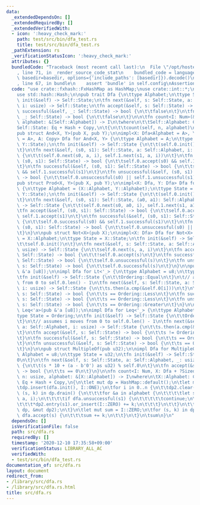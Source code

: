 ```yaml
---
data:
  _extendedDependsOn: []
  _extendedRequiredBy: []
  _extendedVerifiedWith:
  - icon: ':heavy_check_mark:'
    path: test/src/bin/dfa_test.rs
    title: test/src/bin/dfa_test.rs
  _pathExtension: rs
  _verificationStatusIcon: ':heavy_check_mark:'
  attributes: {}
  bundledCode: "Traceback (most recent call last):\n  File \"/opt/hostedtoolcache/Python/3.9.1/x64/lib/python3.9/site-packages/onlinejudge_verify/documentation/build.py\"\
    , line 71, in _render_source_code_stat\n    bundled_code = language.bundle(stat.path,\
    \ basedir=basedir, options={'include_paths': [basedir]}).decode()\n  File \"/opt/hostedtoolcache/Python/3.9.1/x64/lib/python3.9/site-packages/onlinejudge_verify/languages/user_defined.py\"\
    , line 67, in bundle\n    assert 'bundle' in self.config\nAssertionError\n"
  code: "use crate::fxhash::FxHashMap as HashMap;\nuse crate::int::*;\nuse std::cmp::Ordering;\n\
    use std::hash::Hash;\n\npub trait Dfa {\n\ttype Alphabet;\n\ttype State;\n\tfn\
    \ init(&self) -> Self::State;\n\tfn next(&self, s: Self::State, a: Self::Alphabet,\
    \ i: usize) -> Self::State;\n\tfn accept(&self, s: Self::State) -> bool;\n\tfn\
    \ successful(&self, _: Self::State) -> bool {\n\t\tfalse\n\t}\n\tfn unsuccessful(&self,\
    \ _: Self::State) -> bool {\n\t\tfalse\n\t}\n\n\tfn count<I: Num>(&self, n: usize,\
    \ alphabet: &[Self::Alphabet]) -> I\n\twhere\n\t\tSelf::Alphabet: Copy,\n\t\t\
    Self::State: Eq + Hash + Copy,\n\t{\n\t\tcount(self, n, alphabet)\n\t}\n}\n\n\
    pub struct And<X, Y>(pub X, pub Y);\n\nimpl<X: Dfa<Alphabet = A>, Y: Dfa<Alphabet\
    \ = A>, A: Copy> Dfa for And<X, Y> {\n\ttype Alphabet = A;\n\ttype State = (X::State,\
    \ Y::State);\n\tfn init(&self) -> Self::State {\n\t\t(self.0.init(), self.1.init())\n\
    \t}\n\tfn next(&self, (s0, s1): Self::State, a: Self::Alphabet, i: usize) -> Self::State\
    \ {\n\t\t(self.0.next(s0, a, i), self.1.next(s1, a, i))\n\t}\n\tfn accept(&self,\
    \ (s0, s1): Self::State) -> bool {\n\t\tself.0.accept(s0) && self.1.accept(s1)\n\
    \t}\n\tfn successful(&self, (s0, s1): Self::State) -> bool {\n\t\tself.0.successful(s0)\
    \ && self.1.successful(s1)\n\t}\n\tfn unsuccessful(&self, (s0, s1): Self::State)\
    \ -> bool {\n\t\tself.0.unsuccessful(s0) || self.1.unsuccessful(s1)\n\t}\n}\n\n\
    pub struct Prod<X, Y>(pub X, pub Y);\n\nimpl<X: Dfa, Y: Dfa> Dfa for Prod<X, Y>\
    \ {\n\ttype Alphabet = (X::Alphabet, Y::Alphabet);\n\ttype State = (X::State,\
    \ Y::State);\n\tfn init(&self) -> Self::State {\n\t\t(self.0.init(), self.1.init())\n\
    \t}\n\tfn next(&self, (s0, s1): Self::State, (a0, a1): Self::Alphabet, i: usize)\
    \ -> Self::State {\n\t\t(self.0.next(s0, a0, i), self.1.next(s1, a1, i))\n\t}\n\
    \tfn accept(&self, (s0, s1): Self::State) -> bool {\n\t\tself.0.accept(s0) &&\
    \ self.1.accept(s1)\n\t}\n\tfn successful(&self, (s0, s1): Self::State) -> bool\
    \ {\n\t\tself.0.successful(s0) && self.1.successful(s1)\n\t}\n\tfn unsuccessful(&self,\
    \ (s0, s1): Self::State) -> bool {\n\t\tself.0.unsuccessful(s0) || self.1.unsuccessful(s1)\n\
    \t}\n}\n\npub struct Not<X>(pub X);\n\nimpl<X: Dfa> Dfa for Not<X> {\n\ttype Alphabet\
    \ = X::Alphabet;\n\ttype State = X::State;\n\tfn init(&self) -> Self::State {\n\
    \t\tself.0.init()\n\t}\n\tfn next(&self, s: Self::State, a: Self::Alphabet, i:\
    \ usize) -> Self::State {\n\t\tself.0.next(s, a, i)\n\t}\n\tfn accept(&self, s:\
    \ Self::State) -> bool {\n\t\t!self.0.accept(s)\n\t}\n\tfn successful(&self, s:\
    \ Self::State) -> bool {\n\t\tself.0.unsuccessful(s)\n\t}\n\tfn unsuccessful(&self,\
    \ s: Self::State) -> bool {\n\t\tself.0.successful(s)\n\t}\n}\n\npub struct Lt<'a>(pub\
    \ &'a [u8]);\n\nimpl Dfa for Lt<'_> {\n\ttype Alphabet = u8;\n\ttype State = Ordering;\n\
    \tfn init(&self) -> Self::State {\n\t\tOrdering::Equal\n\t}\n\t// assumes i moves\
    \ from 0 to self.0.len() - 1\n\tfn next(&self, s: Self::State, a: Self::Alphabet,\
    \ i: usize) -> Self::State {\n\t\ts.then(a.cmp(&self.0[i]))\n\t}\n\tfn accept(&self,\
    \ s: Self::State) -> bool {\n\t\ts == Ordering::Less\n\t}\n\tfn successful(&self,\
    \ s: Self::State) -> bool {\n\t\ts == Ordering::Less\n\t}\n\tfn unsuccessful(&self,\
    \ s: Self::State) -> bool {\n\t\ts == Ordering::Greater\n\t}\n}\n\npub struct\
    \ Leq<'a>(pub &'a [u8]);\n\nimpl Dfa for Leq<'_> {\n\ttype Alphabet = u8;\n\t\
    type State = Ordering;\n\tfn init(&self) -> Self::State {\n\t\tOrdering::Equal\n\
    \t}\n\t// assumes i moves from 0 to self.0.len() - 1\n\tfn next(&self, s: Self::State,\
    \ a: Self::Alphabet, i: usize) -> Self::State {\n\t\ts.then(a.cmp(&self.0[i]))\n\
    \t}\n\tfn accept(&self, s: Self::State) -> bool {\n\t\ts != Ordering::Greater\n\
    \t}\n\tfn successful(&self, s: Self::State) -> bool {\n\t\ts == Ordering::Less\n\
    \t}\n\tfn unsuccessful(&self, s: Self::State) -> bool {\n\t\ts == Ordering::Greater\n\
    \t}\n}\n\npub struct MultipleOf(pub u32);\n\nimpl Dfa for MultipleOf {\n\ttype\
    \ Alphabet = u8;\n\ttype State = u32;\n\tfn init(&self) -> Self::State {\n\t\t\
    0\n\t}\n\tfn next(&self, s: Self::State, a: Self::Alphabet, _: usize) -> Self::State\
    \ {\n\t\t(s * 10 + (a - b'0') as u32) % self.0\n\t}\n\tfn accept(&self, s: Self::State)\
    \ -> bool {\n\t\ts == 0\n\t}\n}\n\nfn count<I: Num, X: Dfa + ?Sized>(dfa: &X,\
    \ n: usize, alphabet: &[X::Alphabet]) -> I\nwhere\n\tX::Alphabet: Copy,\n\tX::State:\
    \ Eq + Hash + Copy,\n{\n\tlet mut dp = HashMap::default();\n\tlet mut dp2 = HashMap::default();\n\
    \tdp.insert(dfa.init(), I::ONE);\n\tfor i in 0..n {\n\t\tdp2.clear();\n\t\tfor\
    \ (s, k) in dp.drain() {\n\t\t\tfor &a in alphabet {\n\t\t\t\tlet s1 = dfa.next(s,\
    \ a, i);\n\t\t\t\tif dfa.unsuccessful(s1) {\n\t\t\t\t\tcontinue;\n\t\t\t\t}\n\t\
    \t\t\t*dp2.entry(s1).or_insert(I::ZERO) += k;\n\t\t\t}\n\t\t}\n\t\tstd::mem::swap(&mut\
    \ dp, &mut dp2);\n\t}\n\tlet mut sum = I::ZERO;\n\tfor (s, k) in dp {\n\t\tif\
    \ dfa.accept(s) {\n\t\t\tsum += k;\n\t\t}\n\t}\n\tsum\n}\n"
  dependsOn: []
  isVerificationFile: false
  path: src/dfa.rs
  requiredBy: []
  timestamp: '2020-12-10 17:35:58+09:00'
  verificationStatus: LIBRARY_ALL_AC
  verifiedWith:
  - test/src/bin/dfa_test.rs
documentation_of: src/dfa.rs
layout: document
redirect_from:
- /library/src/dfa.rs
- /library/src/dfa.rs.html
title: src/dfa.rs
---
```

